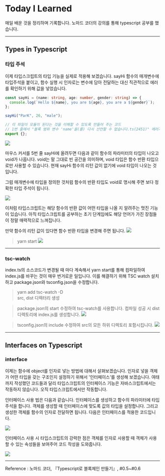 # Today I Learned

매일 배운 것을 정리하며 기록합니다. 노마드 코더의 강의를 통해 typescript 공부를 했습니다.

---

## Types in Typescript

### 타입 주석

이제 타입스크립트의 타입 기능을 실제로 적용해 보겠습니다.
sayHi 함수의 매개변수에 타입주석을 붙이고, 함수 실행 시 인자로는 변수에 담아 전달하는 대신 직관적으로 에러를 확인하기 위해 값을 넣었습니다.

```typescript
const sayHi = (name: string, age: number, gender: string) => {
  console.log(`Hello ${name}, you are ${age}, you are a ${gender}`);
};

sayHi("ParK", 26, "male");

// 이 파일이 모듈이 된다는 것을 이해할 수 있도록 만들어 주는 코드
// 1번 줄에서 "블록 범위 변수 'name'을(를) 다시 선언할 수 없습니다.ts(2451)" 에러가 나는 걸 방지해 줌, 약간 버그같은 느낌
export {};
```

![](https://images.velog.io/images/qmasem/post/fde80cf9-c4d9-45d9-87fc-0b2e71bf2cd9/%E1%84%89%E1%85%B3%E1%84%8F%E1%85%B3%E1%84%85%E1%85%B5%E1%86%AB%E1%84%89%E1%85%A3%E1%86%BA%202021-04-14%20%E1%84%8B%E1%85%A9%E1%84%92%E1%85%AE%2010.21.16.png)

마우스 커서를 5번 줄 sayHi에 올려두면 다음과 같이 함수의 파라미터의 타입이 나오고 void가 나옵니다.
void는 말 그대로 빈 공간을 의미하며, void 타입은 함수 반환 타입으로만 사용할 수 있습니다.
현재 sayHi 함수의 리턴 값이 없기에 void 타입이 나오는 것입니다.

그럼 매개변수에 타입을 정의한 것처럼 함수의 반환 타입도 void로 명시해 주면 보다 정확한 타입 주석이 됩니다.

![](https://images.velog.io/images/qmasem/post/0fd87391-003e-4f0f-96da-334d951c3393/%E1%84%89%E1%85%B3%E1%84%8F%E1%85%B3%E1%84%85%E1%85%B5%E1%86%AB%E1%84%89%E1%85%A3%E1%86%BA%202021-04-14%20%E1%84%8B%E1%85%A9%E1%84%92%E1%85%AE%2010.41.22.png)

이처럼 타입스크립트는 해당 함수의 반환 값이 어떤 타입을 나올 지 알려주는 멋진 기능이 있습니다.
아직 타입스크립트를 공부하는 초기 단계임에도 해당 언어가 가진 장점들이 정말 매력적으로 느껴집니다.

만약 함수의 리턴 값이 있다면 함수 반환 타입을 변경해 주면 됩니다.
![](https://images.velog.io/images/qmasem/post/7b415d09-179d-4591-8f75-1cb01abb3251/%E1%84%89%E1%85%B3%E1%84%8F%E1%85%B3%E1%84%85%E1%85%B5%E1%86%AB%E1%84%89%E1%85%A3%E1%86%BA%202021-04-14%20%E1%84%8B%E1%85%A9%E1%84%92%E1%85%AE%2010.43.41.png)

> yarn start
> ![](https://images.velog.io/images/qmasem/post/41f9254d-a822-496b-8791-8001cb8587be/%E1%84%89%E1%85%B3%E1%84%8F%E1%85%B3%E1%84%85%E1%85%B5%E1%86%AB%E1%84%89%E1%85%A3%E1%86%BA%202021-04-14%20%E1%84%8B%E1%85%A9%E1%84%92%E1%85%AE%2010.44.26.png)

---

### tsc-watch

index.ts의 소스코드가 변경될 때 마다 계속해서 yarn start를 통해 컴파일하여 index.js를 바꾸는 것이 매우 번거로운 일입니다.
이를 해결하기 위해 TSC watch 설치하고 package.json와 tsconfig.json을 수정합니다.

> yarn add tsc-watch -D  
> src, dist 디렉터리 생성

> package.json의 start 수정하여 tsc-watch를 사용합니다.
> 컴파일 성공 시 dist 디렉토리에 index.js를 생성합니다.
> ![](https://images.velog.io/images/qmasem/post/091ccdd8-0c58-426c-a7a8-890f25022fae/%E1%84%89%E1%85%B3%E1%84%8F%E1%85%B3%E1%84%85%E1%85%B5%E1%86%AB%E1%84%89%E1%85%A3%E1%86%BA%202021-04-14%20%E1%84%8B%E1%85%A9%E1%84%92%E1%85%AE%2010.52.35.png)

> tsconfig.json의 include 수정하여 src의 모든 하위 디렉토리 포함시킵니다.
> ![](https://images.velog.io/images/qmasem/post/6a1136cc-3c65-4733-b5ae-c1234d27ec44/%E1%84%89%E1%85%B3%E1%84%8F%E1%85%B3%E1%84%85%E1%85%B5%E1%86%AB%E1%84%89%E1%85%A3%E1%86%BA%202021-04-15%20%E1%84%8B%E1%85%A9%E1%84%8C%E1%85%A5%E1%86%AB%2012.01.33.png)

---

## Interfaces on Typescript

### interface

이제는 함수에 object를 인자로 넣는 방법에 대해서 살펴보겠습니다.
인자로 넣을 객체가 어떤 타입을 갖는 구조인지 설정하기 위해서 '인터페이스'를 생성해 보겠습니다.
여태까지 작성했던 코드들과 달리 타입스크립트의 인터페이스 기능은 자바스크립트에서는 작동하지 않습니다.
오직 타입스크립트에서만 작동합니다.

인터페이스 사용 법은 다음과 같습니다.
인터페이스를 생성하고 함수의 파라미터에 타입 주석을 합니다.
객체를 생성할 때 인터페이스에 맞도록 값의 타입을 설정합니다.
그리고 생성한 객체를 함수의 인자로 전달하면 됩니다.
다음은 인터페이스를 적용한 코드입니다.

![](https://images.velog.io/images/qmasem/post/fedfdc80-63b4-49c8-8a5c-5e620863359c/image.png)

인터페이스 사용 시 타입스크립트의 강력한 점은 객체를 인자로 사용할 때 객체가 사용할 수 있는 속성들을 보여주어 코드 작성을 도와줍니다.

![](https://images.velog.io/images/qmasem/post/b552e61a-9c51-4144-857f-4c1f074c46f1/image.png)

---

Reference : 노마드 코더, 『Typescript로 블록체인 만들기』, #0.5~#0.6
